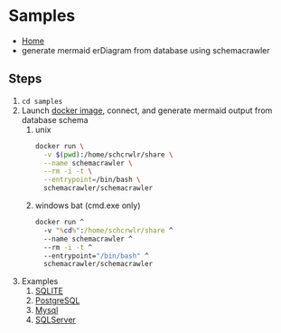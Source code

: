 # Samples
* [Home](../readme.md)
* generate mermaid erDiagram from database using schemacrawler

## Steps
  1. `cd samples`
  1. Launch [docker image](https://www.schemacrawler.com/docker-image.html), connect, and generate mermaid output from database schema
      1. unix
          ```sh
          docker run \
            -v $(pwd):/home/schcrwlr/share \
            --name schemacrawler \
            --rm -i -t \
            --entrypoint=/bin/bash \
            schemacrawler/schemacrawler
          ```
      1. windows bat (cmd.exe only)
          ```bat
          docker run ^
            -v "%cd%":/home/schcrwlr/share ^
            --name schemacrawler ^
            --rm -i -t ^
            --entrypoint="/bin/bash" ^
            schemacrawler/schemacrawler
          ```
  1. Examples
     1. [SQLITE](./example_sqlite.md)
     1. [PostgreSQL](./example_postgres.md)
     1. [Mysql](./example_mysql.md)
     1. [SQLServer](./example_sqlserver.md)
